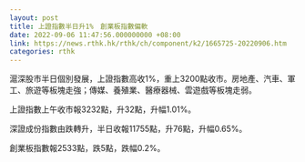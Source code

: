 ```yaml
---
layout: post
title: 上證指數半日升1%　創業板指數偏軟
date: 2022-09-06 11:47:56.000000000 +08:00
link: https://news.rthk.hk/rthk/ch/component/k2/1665725-20220906.htm
categories: rthk
---
```


滬深股市半日個別發展，上證指數高收1%，重上3200點收市。房地產、汽車、軍工、旅遊等板塊走強；傳媒、養殖業、醫療器械、雲遊戲等板塊走弱。

上證指數上午收市報3232點，升32點，升幅1.01%。

深證成份指數由跌轉升，半日收報11755點，升76點，升幅0.65%。

創業板指數報2533點，跌5點，跌幅0.2%。
